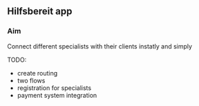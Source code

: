 ## Hilfsbereit app

### Aim

Connect different specialists with their clients instatly and simply


TODO: 
  - create routing
  - two flows
  - registration for specialists
  - payment system integration
